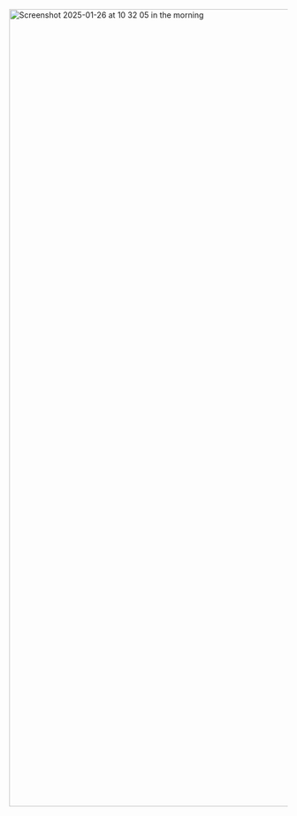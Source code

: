 <img width="1440" alt="Screenshot 2025-01-26 at 10 32 05 in the morning" src="https://github.com/user-attachments/assets/69e12b14-a74e-4880-8033-1b999fbdf92b" />
